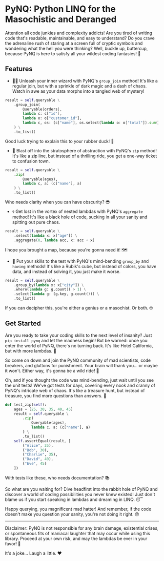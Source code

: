 # PyNQ: Python LINQ for the Masochistic and Deranged

Attention all code junkies and complexity addicts! Are you tired of writing code that's readable, maintainable, and easy to understand? Do you crave the adrenaline rush of staring at a screen full of cryptic symbols and wondering what the hell you were thinking? Well, buckle up, buttercup, because PyNQ is here to satisfy all your wildest coding fantasies! 🎢

## Features

- 🧙‍♂️ Unleash your inner wizard with PyNQ's `group_join` method! It's like a regular join, but with a sprinkle of dark magic and a dash of chaos. Watch in awe as your data morphs into a tangled web of mystery!

```python
result = self.queryable \
    .group_join(
        Queryable(orders),
        lambda c: c["id"],
        lambda o: o["customer_id"],
        lambda c, os: (c["name"], os.select(lambda o: o["total"]).sum())
    ) \
    .to_list()
```

Good luck trying to explain this to your rubber duck! 🦆

- 🚀 Blast off into the stratosphere of abstraction with PyNQ's `zip` method! It's like a zip line, but instead of a thrilling ride, you get a one-way ticket to confusion town.

```python
result = self.queryable \
    .zip(
        Queryable(ages),
        lambda c, a: (c["name"], a)
    ) \
    .to_list()
```

Who needs clarity when you can have obscurity? 😎

- 🌀 Get lost in the vortex of nested lambdas with PyNQ's `aggregate` method! It's like a black hole of code, sucking in all your sanity and spitting out pure chaos.

```python
result = self.queryable \
    .select(lambda x: x["age"]) \
    .aggregate(0, lambda acc, x: acc + x)
```

I hope you brought a map, because you're gonna need it! 🗺️

- 🧩 Put your skills to the test with PyNQ's mind-bending `group_by` and `having` methods! It's like a Rubik's cube, but instead of colors, you have data, and instead of solving it, you just make it worse.

```python
result = self.queryable \
    .group_by(lambda x: x["city"]) \
    .where(lambda g: g.count() > 1) \
    .select(lambda g: (g.key, g.count())) \
    .to_list()
```

If you can decipher this, you're either a genius or a masochist. Or both. 🤓

## Get Started

Are you ready to take your coding skills to the next level of insanity? Just `pip install pynq` and let the madness begin! But be warned: once you enter the world of PyNQ, there's no turning back. It's like Hotel California, but with more lambdas. 🏨

So come on down and join the PyNQ community of mad scientists, code breakers, and gluttons for punishment. Your brain will thank you... or maybe it won't. Either way, it's gonna be a wild ride! 🎉

Oh, and if you thought the code was mind-bending, just wait until you see the unit tests! We've got tests for days, covering every nook and cranny of PyNQ's intricate web of chaos. It's like a treasure hunt, but instead of treasure, you find more questions than answers. 💎

```python
def test_zip(self):
    ages = [25, 30, 35, 40, 45]
    result = self.queryable \
        .zip(
            Queryable(ages),
            lambda c, a: (c["name"], a)
        ) \
        .to_list()
    self.assertEqual(result, [
        ("Alice", 25),
        ("Bob", 30),
        ("Charlie", 35),
        ("David", 40),
        ("Eve", 45)
    ])
```

With tests like these, who needs documentation? 📚

So what are you waiting for? Dive headfirst into the rabbit hole of PyNQ and discover a world of coding possibilities you never knew existed! Just don't blame us if you start speaking in lambdas and dreaming in LINQ. 😴

Happy querying, you magnificent mad hatter! And remember, if the code doesn't make you question your sanity, you're not doing it right. 😜

---

Disclaimer: PyNQ is not responsible for any brain damage, existential crises, or spontaneous fits of maniacal laughter that may occur while using this library. Proceed at your own risk, and may the lambdas be ever in your favor! 🙏

It's a joke... Laugh a little. ❤️